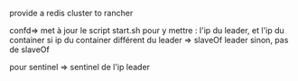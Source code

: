 provide a redis cluster to rancher 

confd=> met à jour le script  start.sh pour y mettre :
l'ip du leader, et l'ip du container
si ip du container différent du leader => slaveOf leader
sinon, pas de slaveOf

pour sentinel => sentinel de l'ip leader
